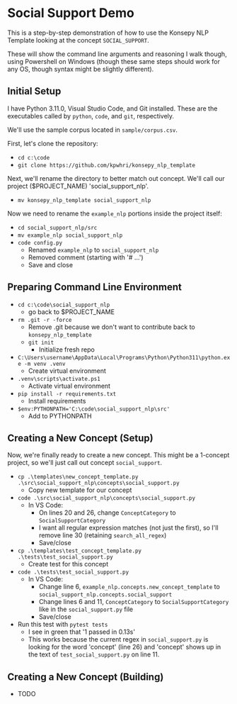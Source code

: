 
# Social Support Demo

This is a step-by-step demonstration of how to use the Konsepy NLP Template looking at the concept `SOCIAL_SUPPORT`.

These will show the command line arguments and reasoning I walk though, using Powershell on Windows (though these same steps should work for any OS, though syntax might be slightly different).

## Initial Setup

I have Python 3.11.0, Visual Studio Code, and Git installed. These are the executables called by `python`, `code`, and `git`, respectively.

We'll use the sample corpus located in `sample/corpus.csv`.

First, let's clone the repository:

* `cd c:\code`
* `git clone https://github.com/kpwhri/konsepy_nlp_template`

Next, we'll rename the directory to better match out concept. We'll call our project ($PROJECT_NAME) 'social_support_nlp'.

* `mv konsepy_nlp_template social_support_nlp`

Now we need to rename the `example_nlp` portions inside the project itself:

* `cd social_support_nlp/src`
* `mv example_nlp social_support_nlp`
* `code config.py`
  * Renamed `example_nlp` to `social_support_nlp`
  * Removed comment (starting with '# ...')
  * Save and close

## Preparing Command Line Environment

* `cd c:\code\social_support_nlp`
  * go back to $PROJECT_NAME
* `rm .git -r -force`
  * Remove .git because we don't want to contribute back to `konsepy_nlp_template`
  * `git init`
    * Initialize fresh repo
* `C:\Users\username\AppData\Local\Programs\Python\Python311\python.exe -m venv .venv`
  * Create virtual environment
* `.venv\scripts\activate.ps1`
  * Activate virtual environment
* `pip install -r requirements.txt`
  * Install requirements
* `$env:PYTHONPATH='C:\code\social_support_nlp\src'`
  * Add to PYTHONPATH

## Creating a New Concept (Setup)

Now, we're finally ready to create a new concept. This might be a 1-concept project, so we'll just call out concept `social_support`.

* `cp .\templates\new_concept_template.py .\src\social_support_nlp\concepts\social_support.py`
  * Copy new template for our concept
* `code .\src\social_support_nlp\concepts\social_support.py`
  * In VS Code:
    * On lines 20 and 26, change `ConceptCategory` to `SocialSupportCategory`
    * I want all regular expression matches (not just the first), so I'll remove line 30 (retaining `search_all_regex`)
    * Save/close
* `cp .\templates\test_concept_template.py .\tests\test_social_support.py`
  * Create test for this concept
* `code .\tests\test_social_support.py`
  * In VS Code:
    * Change line 6, `example_nlp.concepts.new_concept_template` to `social_support_nlp.concepts.social_support`
    * Change lines 6 and 11, `ConceptCategory` to `SocialSupportCategory` like in the `social_support.py` file
    * Save/close
* Run this test with `pytest tests`
  * I see in green that '1 passed in 0.13s'
  * This works because the current regex in `social_support.py` is looking for the word 'concept' (line 26) and 'concept' shows up in the text of `test_social_support.py` on line 11.


## Creating a New Concept (Building)

* TODO
